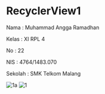 # RecyclerView1

Nama : Muhammad Angga Ramadhan

Kelas : XI RPL 4

No : 22

NIS : 4764/1483.070

Sekolah : SMK Telkom Malang

![1a](https://cloud.githubusercontent.com/assets/22186783/21590262/cc2068ec-d12c-11e6-818d-bff788fb0897.png)
![1](https://cloud.githubusercontent.com/assets/22186783/21590263/cc311ab6-d12c-11e6-871d-abe03cf4dcd8.png)

